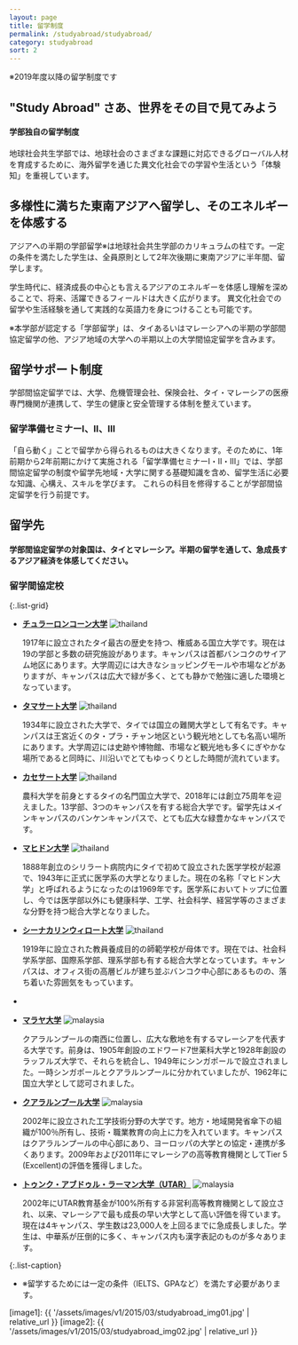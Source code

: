```yaml
---
layout: page
title: 留学制度
permalink: /studyabroad/studyabroad/
category: studyabroad
sort: 2
---
```

※2019年度以降の留学制度です


## "Study Abroad" さあ、世界をその目で見てみよう


#### 学部独自の留学制度
地球社会共生学部では、地球社会のさまざまな課題に対応できるグローバル人材を育成するために、海外留学を通じた異文化社会での学習や生活という「体験知」を重視しています。

## 多様性に満ちた東南アジアへ留学し、そのエネルギーを体感する
アジアへの半期の学部留学※は地球社会共生学部のカリキュラムの柱です。一定の条件を満たした学生は、全員原則として2年次後期に東南アジアに半年間、留学します。

学生時代に、経済成長の中心とも言えるアジアのエネルギーを体感し理解を深めることで、将来、活躍できるフィールドは大きく広がります。
異文化社会での留学や生活経験を通して実践的な英語力を身につけることも可能です。

※本学部が認定する「学部留学」は、タイあるいはマレーシアへの半期の学部間協定留学の他、アジア地域の大学への半期以上の大学間協定留学を含みます。


## 留学サポート制度

学部間協定留学では、大学、危機管理会社、保険会社、タイ・マレーシアの医療専門機関が連携して、学生の健康と安全管理する体制を整えています。



### 留学準備セミナーⅠ、Ⅱ、Ⅲ
「自ら動く」ことで留学から得られるものは大きくなります。そのために、1年前期から2年前期にかけて実施される「留学準備セミナーⅠ・Ⅱ・Ⅲ」では、学部間協定留学の制度や留学先地域・大学に関する基礎知識を含め、留学生活に必要な知識、心構え、スキルを学びます。
これらの科目を修得することが学部間協定留学を行う前提です。



## 留学先

#### 学部間協定留学の対象国は、タイとマレーシア。半期の留学を通して、急成長するアジア経済を体感してください。


### 留学間協定校

{:.list-grid}
*   **[チュラーロンコーン大学](http://www.chula.ac.th/en/)** ![thailand](https://user-images.githubusercontent.com/416977/41012001-8555cff0-697a-11e8-8384-8d65880c478c.png)

    1917年に設立されたタイ最古の歴史を持つ、権威ある国立大学です。現在は19の学部と多数の研究施設があります。キャンパスは首都バンコクのサイアム地区にあります。大学周辺には大きなショッピングモールや市場などがありますが、キャンパスは広大で緑が多く、とても静かで勉強に適した環境となっています。

*   **[タマサート大学](http://www.tu.ac.th/en/)** ![thailand](https://user-images.githubusercontent.com/416977/41012001-8555cff0-697a-11e8-8384-8d65880c478c.png)

    1934年に設立された大学で、タイでは国立の難関大学として有名です。キャンパスは王宮近くのタ・プラ・チャン地区という観光地としても名高い場所にあります。大学周辺には史跡や博物館、市場など観光地も多くにぎやかな場所であると同時に、川沿いでとてもゆっくりとした時間が流れています。

*   **[カセサート大学](http://www.interprogram.ku.ac.th/newsite/index.php/home)** ![thailand](https://user-images.githubusercontent.com/416977/41012001-8555cff0-697a-11e8-8384-8d65880c478c.png)

    農科大学を前身とするタイの名門国立大学で、2018年には創立75周年を迎えました。13学部、3つのキャンパスを有する総合大学です。留学先はメインキャンパスのバンケンキャンパスで、とても広大な緑豊かなキャンパスです。

*   **[マヒドン大学](http://www.mahidol.ac.th/en/index.html)** ![thailand](https://user-images.githubusercontent.com/416977/41012001-8555cff0-697a-11e8-8384-8d65880c478c.png)

    1888年創立のシリラート病院内にタイで初めて設立された医学学校が起源で、1943年に正式に医学系の大学となりました。現在の名称「マヒドン大学」と呼ばれるようになったのは1969年です。医学系においてトップに位置し、今では医学部以外にも健康科学、工学、社会科学、経営学等のさまざまな分野を持つ総合大学となりました。

*   **[シーナカリンウィロート大学](https://www.swu.ac.th/en/)** ![thailand](https://user-images.githubusercontent.com/416977/41012001-8555cff0-697a-11e8-8384-8d65880c478c.png)

    1919年に設立された教員養成目的の師範学校が母体です。現在では、社会科学系学部、国際系学部、理系学部も有する総合大学となっています。キャンパスは、オフィス街の高層ビルが建ち並ぶバンコク中心部にあるものの、落ち着いた雰囲気をもっています。

*   　　 
     

*   **[マラヤ大学](https://www.um.edu.my.html)** ![malaysia](https://user-images.githubusercontent.com/416977/41011993-80df4334-697a-11e8-8be1-ace55199629d.png) 

    クアラルンプールの南西に位置し、広大な敷地を有するマレーシアを代表する大学です。前身は、1905年創設のエドワード7世薬科大学と1928年創設のラッフルズ大学で、それらを統合し、1949年にシンガポールで設立されました。一時シンガポールとクアラルンプールに分かれていましたが、1962年に国立大学として認可されました。

*   **[クアラルンプール大学](http://www.unikl.edu.my/)** ![malaysia](https://user-images.githubusercontent.com/416977/41011993-80df4334-697a-11e8-8be1-ace55199629d.png) 

    2002年に設立された工学技術分野の大学です。地方・地域開発省傘下の組織が100％所有し、技術・職業教育の向上に力を入れています。キャンパスはクアラルンプールの中心部にあり、ヨーロッパの大学との協定・連携が多くあります。2009年および2011年にマレーシアの高等教育機関としてTier 5 (Excellent)の評価を獲得しました。

*   **[トゥンク・アブドゥル・ラーマン大学（UTAR）](http://www.utar.edu.my/main.jsp)** ![malaysia](https://user-images.githubusercontent.com/416977/41011993-80df4334-697a-11e8-8be1-ace55199629d.png) 

    2002年にUTAR教育基金が100%所有する非営利高等教育機関として設立され、以来、マレーシアで最も成長の早い大学として高い評価を得ています。現在は4キャンパス、学生数は23,000人を上回るまでに急成長しました。学生は、中華系が圧倒的に多く、キャンパス内も漢字表記のものが多々あります。

{:.list-caption}
*   <span class="asterisk">※</span>留学するためには一定の条件（IELTS、GPAなど）を満たす必要があります。


[image1]: {{ '/assets/images/v1/2015/03/studyabroad_img01.jpg' | relative_url }}
[image2]: {{ '/assets/images/v1/2015/03/studyabroad_img02.jpg' | relative_url }}
